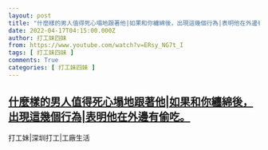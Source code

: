 ```yaml
---
layout: post
title: "什麼樣的男人值得死心塌地跟著他|如果和你纏綿後，出現這幾個行為|表明他在外邊有偷吃。"
date: 2022-04-17T04:15:00.000Z
author: 打工妹四妹
from: https://www.youtube.com/watch?v=ERsy_NG7t_I
tags: [ 打工妹四妹 ]
comments: True
categories: [ 打工妹四妹 ]
---
```

<!--1650168900000-->
[什麼樣的男人值得死心塌地跟著他|如果和你纏綿後，出現這幾個行為|表明他在外邊有偷吃。](https://www.youtube.com/watch?v=ERsy_NG7t_I)
------

<div>
打工妹|深圳打工|工廠生活
</div>

